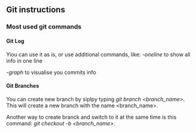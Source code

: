 ## Git instructions

### Most used git commands

#### Git Log
Yiou can use it as is, or use additional commands, like:
 *_-oneline_* to show all info in one line

*_-graph_* to visualise you commits info



#### Git Branches

You can create new branch by siplpy typing *_git branch <branch_name>_*. This will create a new branch with the name <branch_name>.

Another way to create branck and switch to it at the same time is this command: *_git checkout -b <branch_name>_*.

